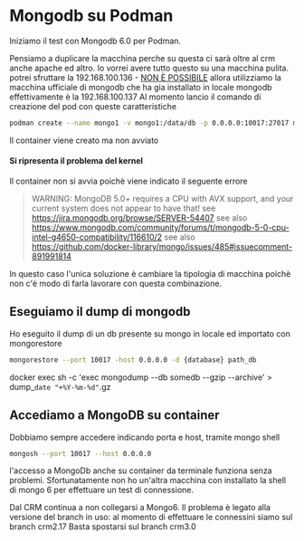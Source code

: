 # Mongodb su Podman
Iniziamo il test con Mongodb 6.0 per Podman. 

Pensiamo a duplicare la macchina perche su questa ci sarà oltre al crm anche apache ed altro. Io vorrei avere tutto questo su una macchina pulita.
potrei sfruttare la 192.168.100.136 - [NON È POSSIBILE](#si-ripresenta-il-problema-del-kernel)
allora utilizziamo la macchina ufficiale di mongodb che ha gia installato in locale mongodb
effettivamente è la 192.168.100.137
Al momento lancio il comando di creazione del pod con queste caratteristiche
```sh
podman create --name mongo1 -v mongo1:/data/db -p 0.0.0.0:10017:27017 mongo:6.0.8
```
Il container viene creato ma non avviato

#### Si ripresenta il problema del kernel
Il container non si avvia poichè viene indicato il seguente errore

>WARNING: MongoDB 5.0+ requires a CPU with AVX support, and your current system does not appear to have that!
>see https://jira.mongodb.org/browse/SERVER-54407
>see also https://www.mongodb.com/community/forums/t/mongodb-5-0-cpu-intel-g4650-compatibility/116610/2
>see also https://github.com/docker-library/mongo/issues/485#issuecomment-891991814

In questo caso l'unica soluzione è cambiare la tipologia di macchina poichè non c'è modo di farla lavorare con questa combinazione. 

## Eseguiamo il dump di mongodb
Ho eseguito il dump di un db presente su mongo in locale ed importato con mongorestore
```sh
mongorestore --port 10017 -host 0.0.0.0 -d {database} path_db
```
docker exec <CONTAINER> sh -c 'exec mongodump --db somedb --gzip --archive' > dump_`date "+%Y-%m-%d"`.gz

## Accediamo a MongoDB su container
Dobbiamo sempre accedere indicando porta e host, tramite mongo shell
```sh
mongosh --port 10017 --host 0.0.0.0 
```
l'accesso a MongoDb anche su container da terminale funziona senza problemi.
Sfortunatamente non ho un'altra macchina con installato la shell di mongo 6 per effettuare un test di connessione.

Dal CRM continua a non collegarsi a Mongo6. Il problema è legato alla versione del branch in uso: al momento di effettuare le connessini siamo sul branch crm2.17
Basta spostarsi sul branch crm3.0
